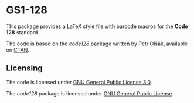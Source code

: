 # GS1-128
This package provides a LaTeX style file with barcode macros for the
**Code 128** standard.

The code is based on the _code128_ package written by Petr Olšák, available on
[CTAN](https://ctan.org/pkg/code128). 

## Licensing
The code is licensed under [GNU General Public License 3.0](./LICENSE).

The _code128_ package is licensed under
[GNU General Public License](https://ctan.org/license/gpl).

